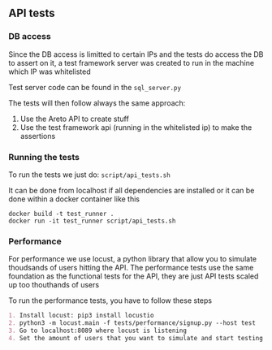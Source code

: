 ## API tests


### DB access

Since the DB access is limitted to certain IPs and the tests do access the DB 
to assert on it, a test framework server was created to run in the machine 
which IP was whitelisted

Test server code can be found in the `sql_server.py`

The tests will then follow always the same approach:
1. Use the Areto API to create stuff
2. Use the test framework api (running in the whitelisted ip) to make the 
assertions

### Running the tests

To run the tests we just do:
 `script/api_tests.sh`
 
It can be done from localhost if all dependencies are installed or it can be
done within a docker container like this

```
docker build -t test_runner .
docker run -it test_runner script/api_tests.sh
```

### Performance

For performance we use locust, a python library that allow you to simulate 
thoudsands of users hitting the API. The performance tests use the same 
foundation as the functional tests for the API, they are just API tests
scaled up too thouthands of users

To run the performance tests, you have to follow these steps

```markdown
1. Install locust: pip3 install locustio
2. python3 -m locust.main -f tests/performance/signup.py --host test
3. Go to localhost:8089 where locust is listening
4. Set the amount of users that you want to simulate and start testing

```
